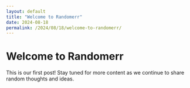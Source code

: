 ```yaml
---
layout: default
title: "Welcome to Randomerr"
date: 2024-08-18
permalink: /2024/08/18/welcome-to-randomerr/
---
```


# Welcome to Randomerr

This is our first post! Stay tuned for more content as we continue to share random thoughts and ideas.
